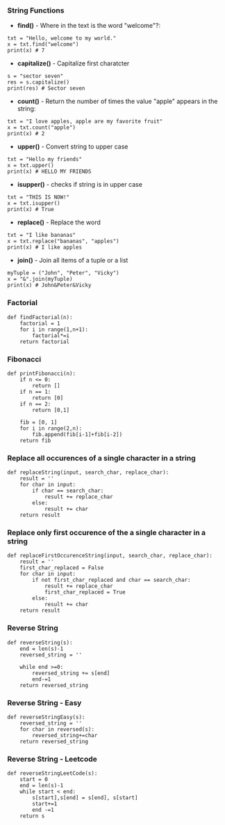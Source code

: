 ### String Functions
- **find()** - Where in the text is the word "welcome"?:
```
txt = "Hello, welcome to my world."
x = txt.find("welcome")
print(x) # 7
```
- **capitalize()** - Capitalize first charatcter
```
s = "sector seven"
res = s.capitalize()
print(res) # Sector seven
```
- **count()** - Return the number of times the value "apple" appears in the string:
```
txt = "I love apples, apple are my favorite fruit"
x = txt.count("apple")
print(x) # 2
```
- **upper()** - Convert string to upper case
```
txt = "Hello my friends"
x = txt.upper()
print(x) # HELLO MY FRIENDS
```
- **isupper()** - checks if string is in upper case
```
txt = "THIS IS NOW!"
x = txt.isupper()
print(x) # True
```
- **replace()** - Replace the word
```
txt = "I like bananas"
x = txt.replace("bananas", "apples")
print(x) # I like apples
```
- **join()** - Join all items of a tuple or a list
```
myTuple = ("John", "Peter", "Vicky")
x = "&".join(myTuple)
print(x) # John&Peter&Vicky
```
### Factorial
```
def findFactorial(n):
    factorial = 1
    for i in range(1,n+1):
        factorial*=i
    return factorial
```

### Fibonacci
```
def printFibonacci(n):
    if n <= 0:
        return []
    if n == 1:
        return [0]
    if n == 2:
        return [0,1]
    
    fib = [0, 1]
    for i in range(2,n):
        fib.append(fib[i-1]+fib[i-2])
    return fib
```
### Replace all occurences of a single character in a string
```
def replaceString(input, search_char, replace_char):
    result = ''
    for char in input:
        if char == search_char:
            result += replace_char
        else:
            result += char
    return result
```

### Replace only first occurence of the a single character in a string
```
def replaceFirstOccurenceString(input, search_char, replace_char):
    result = ''
    first_char_replaced = False
    for char in input:
        if not first_char_replaced and char == search_char:
            result += replace_char
            first_char_replaced = True
        else:
            result += char
    return result
```

### Reverse String
```
def reverseString(s):
    end = len(s)-1
    reversed_string = ''

    while end >=0:
        reversed_string += s[end]
        end-=1
    return reversed_string
```
### Reverse String - Easy
```
def reverseStringEasy(s):
    reversed_string = ''
    for char in reversed(s):
        reversed_string+=char
    return reversed_string
```

### Reverse String - Leetcode
```
def reverseStringLeetCode(s):
    start = 0
    end = len(s)-1
    while start < end:
        s[start],s[end] = s[end], s[start]
        start+=1
        end -=1
    return s
```


